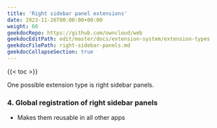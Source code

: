```yaml
---
title: 'Right sidebar panel extensions'
date: 2023-11-26T00:00:00+00:00
weight: 60
geekdocRepo: https://github.com/owncloud/web
geekdocEditPath: edit/master/docs/extension-system/extension-types
geekdocFilePath: right-sidebar-panels.md
geekdocCollapseSection: true
---
```


{{< toc >}}

One possible extension type is right sidebar panels.

### 4. Global registration of right sidebar panels

- Makes them reusable in all other apps
<!-- TODO: Add link to next extension type doc page -->
